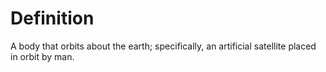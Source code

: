 # Definition

A body that orbits about the earth; specifically, an artificial
satellite placed in orbit by man.
